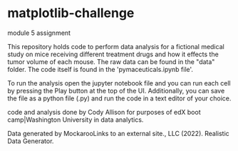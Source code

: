 # matplotlib-challenge
module 5 assignment

This repository holds code to perform data analysis for a fictional medical study on mice receiving different treatment drugs and how it effects the tumor volume of each mouse. The raw data can be found in the "data" folder. The code itself is found in the 'pymaceuticals.ipynb file'. 

To run the analysis open the jupyter notebook file and you can run each cell by pressing the Play button at the top of the UI. Additionally, you can save the file as a python file (.py) and run the code in a text editor of your choice. 

code and analysis done by Cody Allison for purposes of edX boot camp|Washington University in data analytics.

Data generated by MockarooLinks to an external site., LLC (2022). Realistic Data Generator.